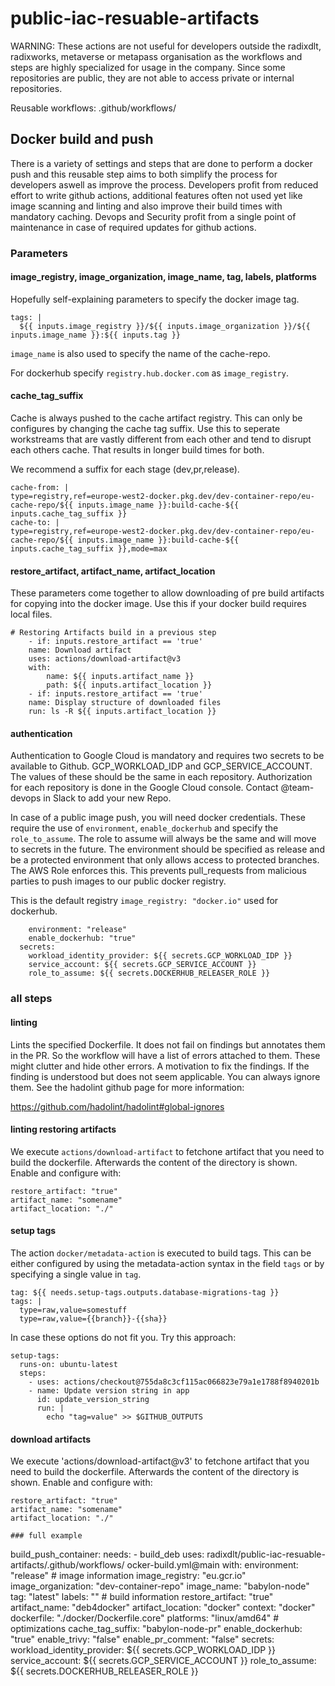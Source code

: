 # public-iac-resuable-artifacts

WARNING: These actions are not useful for developers outside the radixdlt, radixworks, metaverse or metapass organisation as the workflows and steps are highly specialized for usage in the company. Since some repositories are public, they are not able to access private or internal repositories.

Reusable workflows:
.github/workflows/

## Docker build and push

There is a variety of settings and steps that are done to perform a docker push and this reusable step aims to both simplify the process for developers aswell as improve the process. Developers profit from reduced effort to write github actions, additional features often not used yet like image scanning and linting and also improve their build times with mandatory caching.
Devops and Security profit from a single point of maintenance in case of required updates for github actions.

### Parameters

#### image_registry, image_organization, image_name, tag, labels, platforms

Hopefully self-explaining parameters to specify the docker image tag. 
```
tags: |
  ${{ inputs.image_registry }}/${{ inputs.image_organization }}/${{ inputs.image_name }}:${{ inputs.tag }}
```

`image_name` is also used to specify the name of the cache-repo.

For dockerhub specify `registry.hub.docker.com` as `image_registry`.

#### cache_tag_suffix 
Cache is always pushed to the cache artifact registry. This can only be configures by changing the cache tag suffix.
Use this to seperate workstreams that are vastly different from each other and tend to disrupt each others cache. 
That results in longer build times for both.

We recommend a suffix for each stage (dev,pr,release).

```
cache-from: |
type=registry,ref=europe-west2-docker.pkg.dev/dev-container-repo/eu-cache-repo/${{ inputs.image_name }}:build-cache-${{ inputs.cache_tag_suffix }} 
cache-to: |
type=registry,ref=europe-west2-docker.pkg.dev/dev-container-repo/eu-cache-repo/${{ inputs.image_name }}:build-cache-${{ inputs.cache_tag_suffix }},mode=max 
```

#### restore_artifact, artifact_name, artifact_location
These parameters come together to allow downloading of pre build artifacts for copying into the docker image. 
Use this if your docker build requires local files.

```
# Restoring Artifacts build in a previous step
    - if: inputs.restore_artifact == 'true'
    name: Download artifact
    uses: actions/download-artifact@v3
    with:
        name: ${{ inputs.artifact_name }}
        path: ${{ inputs.artifact_location }}
    - if: inputs.restore_artifact == 'true'
    name: Display structure of downloaded files
    run: ls -R ${{ inputs.artifact_location }}
```

#### authentication

Authentication to Google Cloud is mandatory and requires two secrets to be available to Github. GCP_WORKLOAD_IDP and GCP_SERVICE_ACCOUNT. The values of these should be the same in each repository. Authorization for each repository is done in the Google Cloud console. Contact @team-devops in Slack to add your new Repo.

In case of a public image push, you will need docker credentials. These require the use of `environment`, `enable_dockerhub` and specify the `role_to_assume`. The role to assume will always be the same and will move to secrets in the future. The environment should be specified as release and be a protected environment that only allows access to protected branches. The AWS Role enforces this. This prevents pull_requests from malicious parties to push images to our public docker registry.

This is the default registry `image_registry: "docker.io"` used for dockerhub.

```    
    environment: "release"
    enable_dockerhub: "true"
  secrets:
    workload_identity_provider: ${{ secrets.GCP_WORKLOAD_IDP }}
    service_account: ${{ secrets.GCP_SERVICE_ACCOUNT }}
    role_to_assume: ${{ secrets.DOCKERHUB_RELEASER_ROLE }}
```

### all steps

#### linting

Lints the specified Dockerfile. It does not fail on findings but annotates them in the PR. So the workflow will have a list of errors attached to them. These might clutter and hide other errors. A motivation to fix the findings. If the finding is understood but does not seem applicable. You can always ignore them. See the hadolint github page for more information:

https://github.com/hadolint/hadolint#global-ignores

#### linting restoring artifacts

We execute `actions/download-artifact` to fetchone artifact that you need to build the dockerfile. Afterwards the content of the directory is shown.
Enable and configure with:

```
restore_artifact: "true"
artifact_name: "somename"
artifact_location: "./"
```

#### setup tags

The action `docker/metadata-action` is executed to build tags. This can be either configured by using the metadata-action syntax in the field `tags` or by specifying a single value in `tag`. 

```
tag: ${{ needs.setup-tags.outputs.database-migrations-tag }}
tags: |
  type=raw,value=somestuff
  type=raw,value={{branch}}-{{sha}}
```

In case these options do not fit you. Try this approach:

```
setup-tags:
  runs-on: ubuntu-latest
  steps:
    - uses: actions/checkout@755da8c3cf115ac066823e79a1e1788f8940201b
    - name: Update version string in app
      id: update_version_string
      run: |
        echo "tag=value" >> $GITHUB_OUTPUTS
```

#### download artifacts

We execute 'actions/download-artifact@v3' to fetchone artifact that you need to build the dockerfile. Afterwards the content of the directory is shown.
Enable and configure with:

```
restore_artifact: "true"
artifact_name: "somename"
artifact_location: "./"

### full example
```
  build_push_container:
    needs: 
      - build_deb
    uses: radixdlt/public-iac-resuable-artifacts/.github/workflows/ ocker-build.yml@main
    with:
      environment: "release"
      # image information
      image_registry: "eu.gcr.io"
      image_organization: "dev-container-repo"
      image_name: "babylon-node"
      tag: "latest"
      labels: ""
      # build information
      restore_artifact: "true"
      artifact_name: "deb4docker"
      artifact_location: "docker"
      context: "docker"
      dockerfile: "./docker/Dockerfile.core"
      platforms: "linux/amd64"
      # optimizations
      cache_tag_suffix: "babylon-node-pr"
      enable_dockerhub: "true"
      enable_trivy: "false"
      enable_pr_comment: "false"
    secrets:
      workload_identity_provider: ${{ secrets.GCP_WORKLOAD_IDP }}
      service_account: ${{ secrets.GCP_SERVICE_ACCOUNT }}
      role_to_assume: ${{ secrets.DOCKERHUB_RELEASER_ROLE }}
```